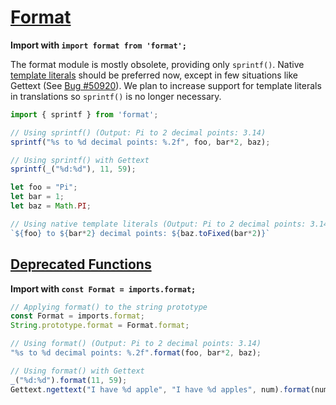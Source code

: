 # [Format](https://gitlab.gnome.org/GNOME/gjs/blob/master/modules/esm/format.js)

**Import with `import format from 'format';`**

The format module is mostly obsolete, providing only `sprintf()`. Native [template literals][template-literals] should be preferred now, except in few situations like Gettext (See [Bug #50920][bug-50920]).
We plan to increase support for template literals in translations so `sprintf()` is no longer necessary.

```js
import { sprintf } from 'format';

// Using sprintf() (Output: Pi to 2 decimal points: 3.14)
sprintf("%s to %d decimal points: %.2f", foo, bar*2, baz);

// Using sprintf() with Gettext
sprintf(_("%d:%d"), 11, 59);

let foo = "Pi";
let bar = 1;
let baz = Math.PI;

// Using native template literals (Output: Pi to 2 decimal points: 3.14)
`${foo} to ${bar*2} decimal points: ${baz.toFixed(bar*2)}`
```

## [Deprecated Functions](https://gitlab.gnome.org/GNOME/gjs/blob/master/modules/script/format.js)

**Import with `const Format = imports.format;`**

```js
// Applying format() to the string prototype
const Format = imports.format;
String.prototype.format = Format.format;

// Using format() (Output: Pi to 2 decimal points: 3.14)
"%s to %d decimal points: %.2f".format(foo, bar*2, baz);

// Using format() with Gettext
_("%d:%d").format(11, 59);
Gettext.ngettext("I have %d apple", "I have %d apples", num).format(num);
```

[template-literals]: https://developer.mozilla.org/en-US/docs/Web/JavaScript/Reference/Template_literals
[bug-50920]: https://savannah.gnu.org/bugs/?50920
